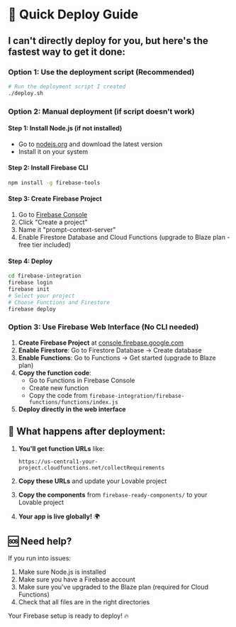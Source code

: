 # 🚀 Quick Deploy Guide

## I can't directly deploy for you, but here's the fastest way to get it done:

### Option 1: Use the deployment script (Recommended)
```bash
# Run the deployment script I created
./deploy.sh
```

### Option 2: Manual deployment (if script doesn't work)

#### Step 1: Install Node.js (if not installed)
- Go to [nodejs.org](https://nodejs.org/) and download the latest version
- Install it on your system

#### Step 2: Install Firebase CLI
```bash
npm install -g firebase-tools
```

#### Step 3: Create Firebase Project
1. Go to [Firebase Console](https://console.firebase.google.com)
2. Click "Create a project"
3. Name it "prompt-context-server"
4. Enable Firestore Database and Cloud Functions (upgrade to Blaze plan - free tier included)

#### Step 4: Deploy
```bash
cd firebase-integration
firebase login
firebase init
# Select your project
# Choose Functions and Firestore
firebase deploy
```

### Option 3: Use Firebase Web Interface (No CLI needed)

1. **Create Firebase Project** at [console.firebase.google.com](https://console.firebase.google.com)
2. **Enable Firestore**: Go to Firestore Database → Create database
3. **Enable Functions**: Go to Functions → Get started (upgrade to Blaze plan)
4. **Copy the function code**: 
   - Go to Functions in Firebase Console
   - Create new function
   - Copy the code from `firebase-integration/firebase-functions/functions/index.js`
5. **Deploy directly in the web interface**

## 🎯 What happens after deployment:

1. **You'll get function URLs** like:
   ```
   https://us-central1-your-project.cloudfunctions.net/collectRequirements
   ```

2. **Copy these URLs** and update your Lovable project

3. **Copy the components** from `firebase-ready-components/` to your Lovable project

4. **Your app is live globally!** 🌍

## 🆘 Need help?

If you run into issues:
1. Make sure Node.js is installed
2. Make sure you have a Firebase account
3. Make sure you've upgraded to the Blaze plan (required for Cloud Functions)
4. Check that all files are in the right directories

Your Firebase setup is ready to deploy! 🔥
